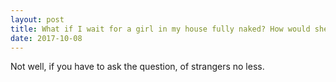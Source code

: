 ```yaml
---
layout: post
title: What if I wait for a girl in my house fully naked? How would she react?
date: 2017-10-08
---
```


<p>Not well, if you have to ask the question, of strangers no less.</p>
